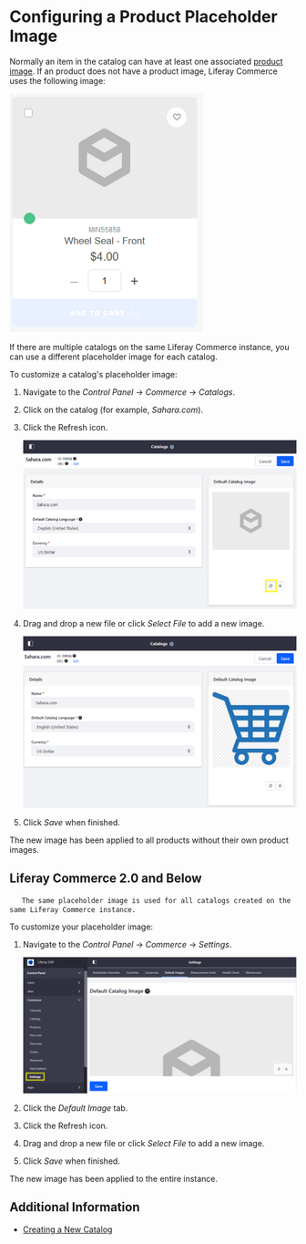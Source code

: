 # Configuring a Product Placeholder Image

Normally an item in the catalog can have at least one associated [product image](./creating-and-managing-products/products/product-images.md). If an product does not have a product image, Liferay Commerce uses the following image:

![Liferay Commerce uses a default placeholder image.](./configuring-a-product-placeholder-image/images/01.png)

If there are multiple catalogs on the same Liferay Commerce instance, you can use a different placeholder image for each catalog.

To customize a catalog's placeholder image:

1. Navigate to the _Control Panel_ &rarr; _Commerce_ &rarr; _Catalogs_.
1. Click on the catalog (for example, _Sahara.com_).
1. Click the Refresh icon.

    ![Click the Refresh button to change the image.](./configuring-a-product-placeholder-image/images/02.png)

1. Drag and drop a new file or click _Select File_ to add a new image.

     ![Verify the image.](./configuring-a-product-placeholder-image/images/03.png)

1. Click _Save_ when finished.

The new image has been applied to all products without their own product images.

## Liferay Commerce 2.0 and Below

```tip::
   The same placeholder image is used for all catalogs created on the same Liferay Commerce instance.
```

To customize your placeholder image:

1. Navigate to the _Control Panel_ &rarr; _Commerce_ &rarr; _Settings_.

    ![Default Image is in the Settings tab.](./configuring-a-product-placeholder-image/images/04.png)

1. Click the _Default Image_ tab.
1. Click the Refresh icon.
1. Drag and drop a new file or click _Select File_ to add a new image.
1. Click _Save_ when finished.

The new image has been applied to the entire instance.

## Additional Information

* [Creating a New Catalog](./creating-a-new-catalog.md)
